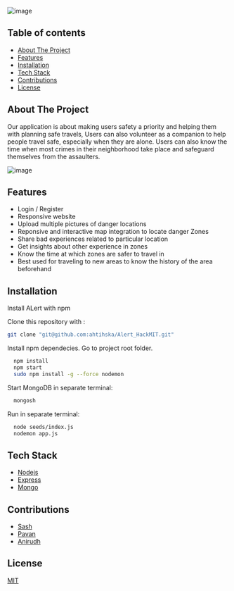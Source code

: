 ![image](https://user-images.githubusercontent.com/47408756/133932840-a3120dd1-12f4-45d1-8a9a-882499e6fcdb.png)

## Table of contents
* [About The Project](#about-the-project)
* [Features](#features)
* [Installation](#installation)
* [Tech Stack](#tech-stack)
* [Contributions](#Contributions)
* [License](#license)

## About The Project

Our application is about making users safety a priority and helping them with planning safe travels, Users can also volunteer as a companion to help people travel safe, especially when they are alone. Users can also know the time when most crimes in their neighborhood take place and safeguard themselves from the assaulters.

![image](https://user-images.githubusercontent.com/47408756/133933663-2ed71704-3339-495b-be81-3dbfd088cf10.png)

## Features 

- Login / Register
- Responsive website
- Upload multiple pictures of danger locations
- Reponsive and interactive map integration to locate danger Zones
- Share bad experiences related to particular location
- Get insights about other experience in zones
- Know the time at which zones are safer to travel in
- Best used for traveling to new areas to know the history of the area beforehand

## Installation

Install ALert with npm

Clone this repository with :
```bash
git clone "git@github.com:ahtihska/Alert_HackMIT.git"
```

Install npm dependecies. Go to project root folder.

```bash
  npm install
  npm start
  sudo npm install -g --force nodemon
```

Start MongoDB in separate terminal:
```bash
  mongosh
```
Run in separate terminal:
```bash
  node seeds/index.js
  nodemon app.js
```


## Tech Stack

- [Nodejs](https://nodejs.org/en/)
- [Express](https://expressjs.com/)
- [Mongo](https://www.mongodb.com/)


## Contributions

- [Sash](https://github.com/sash2501)
- [Pavan](https://github.com/pavanbsp)
- [Anirudh](https://github.com/chamala-anirudh)

## License

[MIT](https://choosealicense.com/licenses/mit/)

